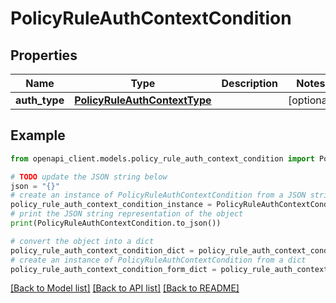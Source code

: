 # PolicyRuleAuthContextCondition


## Properties

Name | Type | Description | Notes
------------ | ------------- | ------------- | -------------
**auth_type** | [**PolicyRuleAuthContextType**](PolicyRuleAuthContextType.md) |  | [optional] 

## Example

```python
from openapi_client.models.policy_rule_auth_context_condition import PolicyRuleAuthContextCondition

# TODO update the JSON string below
json = "{}"
# create an instance of PolicyRuleAuthContextCondition from a JSON string
policy_rule_auth_context_condition_instance = PolicyRuleAuthContextCondition.from_json(json)
# print the JSON string representation of the object
print(PolicyRuleAuthContextCondition.to_json())

# convert the object into a dict
policy_rule_auth_context_condition_dict = policy_rule_auth_context_condition_instance.to_dict()
# create an instance of PolicyRuleAuthContextCondition from a dict
policy_rule_auth_context_condition_form_dict = policy_rule_auth_context_condition.from_dict(policy_rule_auth_context_condition_dict)
```
[[Back to Model list]](../README.md#documentation-for-models) [[Back to API list]](../README.md#documentation-for-api-endpoints) [[Back to README]](../README.md)


